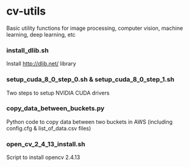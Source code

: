 # cv-utils
Basic utility functions for image processing, computer vision, machine learning, deep learning, etc

### install_dlib.sh
Install http://dlib.net/ library

### setup_cuda_8_0_step_0.sh  &  setup_cuda_8_0_step_1.sh
Two steps to setup NVIDIA CUDA drivers

### copy_data_between_buckets.py
Python code to copy data between two buckets in AWS (including config.cfg & list_of_data.csv files)

### open_cv_2_4_13_install.sh
Script to install opencv 2.4.13
